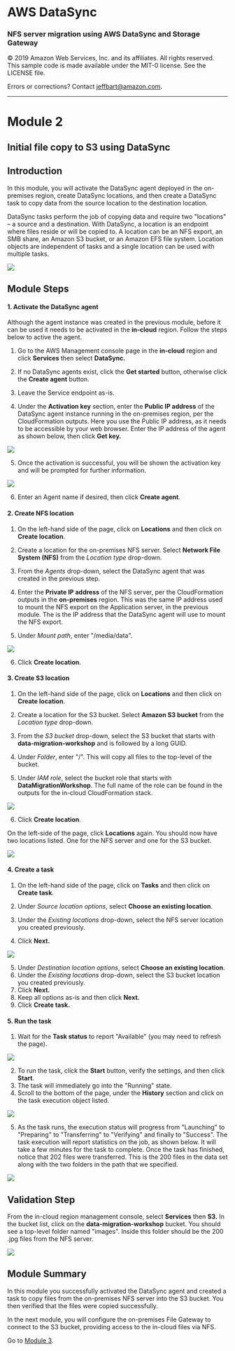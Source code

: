 # **AWS DataSync**

### NFS server migration using AWS DataSync and Storage Gateway

© 2019 Amazon Web Services, Inc. and its affiliates. All rights reserved.
This sample code is made available under the MIT-0 license. See the LICENSE file.

Errors or corrections? Contact [jeffbart@amazon.com](mailto:jeffbart@amazon.com).

---

# Module 2
## Initial file copy to S3 using DataSync

## Introduction

In this module, you will activate the DataSync agent deployed in the on-premises region, create DataSync locations, and then create a DataSync task to copy data from the source location to the destination location.

DataSync tasks perform the job of copying data and require two &quot;locations&quot; – a source and a destination.  With DataSync, a location is an endpoint where files reside or will be copied to.  A location can be an NFS export, an SMB share, an Amazon S3 bucket, or an Amazon EFS file system.  Location objects are independent of tasks and a single location can be used with multiple tasks.

![](../images/mod2arch.png)

## Module Steps

#### 1. Activate the DataSync agent

Although the agent instance was created in the previous module, before it can be used it needs to be activated in the **in-cloud** region.  Follow the steps below to active the agent.

1. Go to the AWS Management console page in the **in-cloud** region and click  **Services**  then select  **DataSync.**
2. If no DataSync agents exist, click the **Get started** button, otherwise click the **Create agent** button.
3. Leave the Service endpoint as-is.

4. Under the **Activation key** section, enter the **Public IP address** of the DataSync agent instance running in the on-premises region, per the CloudFormation outputs.  Here you use the Public IP address, as it needs to be accessible by your web browser.  Enter the IP address of the agent as shown below, then click **Get key.**

  ![](../images/mod2ds1.png)

5. Once the activation is successful, you will be shown the activation key and will be prompted for further information.

  ![](../images/mod2ds2.png)

6. Enter an Agent name if desired, then click **Create agent**.

#### 2. Create NFS location

1. On the left-hand side of the page, click on **Locations** and then click on **Create location**.

2. Create a location for the on-premises NFS server.  Select **Network File System (NFS)** from the _Location type_ drop-down.
3. From the _Agents_ drop-down, select the DataSync agent that was created in the previous step.
4. Enter the **Private IP address** of the NFS server, per the CloudFormation outputs in the **on-premises** region.  This was the same IP address used to mount the NFS export on the Application server, in the previous module.  The is the IP address that the DataSync agent will use to mount the NFS export.
5. Under _Mount path_, enter &quot;/media/data&quot;.

  ![](../images/mod2ds3.png)

6. Click **Create location**.

#### 3. Create S3 location

1. On the left-hand side of the page, click on **Locations** and then click on **Create location**.

2. Create a location for the S3 bucket.  Select **Amazon S3 bucket** from the _Location type_ drop-down.
3. From the _S3 bucket_ drop-down, select the S3 bucket that starts with **data-migration-workshop** and is followed by a long GUID.
4. Under _Folder_, enter &quot;/&quot;.  This will copy all files to the top-level of the bucket.
5. Under _IAM role_, select the bucket role that starts with **DataMigrationWorkshop**.  The full name of the role can be found in the outputs for the in-cloud CloudFormation stack.

  ![](../images/mod2ds4.png)

6. Click **Create location**.

On the left-side of the page, click **Locations** again.  You should now have two locations listed.  One for the NFS server and one for the S3 bucket.

![](../images/mod2ds5.png)

#### 4. Create a task

1. On the left-hand side of the page, click on **Tasks** and then click on **Create task**.

2. Under _Source location options_, select **Choose an existing location**.
3. Under the _Existing locations_ drop-down, select the NFS server location you created previously.
4. Click **Next.**

  ![](../images/mod2ds6.png)

5. Under _Destination location options_, select **Choose an existing location**.
6. Under the _Existing locations_ drop-down, select the S3 bucket location you created previously.
7. Click **Next.**
8. Keep all options as-is and then click **Next.**
9. Click **Create task.**

#### 5. Run the task

1. Wait for the **Task status** to report &quot;Available&quot; (you may need to refresh the page).

  ![](../images/mod2ds7.png)

2. To run the task, click the **Start** button, verify the settings, and then click **Start**.
3. The task will immediately go into the &quot;Running&quot; state.
4. Scroll to the bottom of the page, under the **History** section and click on the task execution object listed.

  ![](../images/mod2ds8.png)

5. As the task runs, the execution status will progress from &quot;Launching&quot; to &quot;Preparing&quot; to &quot;Transferring&quot; to &quot;Verifying&quot; and finally to &quot;Success&quot;.  The task execution will report statistics on the job, as shown below.  It will take a few minutes for the task to complete.  Once the task has finished, notice that 202 files were transferred.  This is the 200 files in the data set along with the two folders in the path that we specified.

  ![](../images/mod2ds9.png)

## Validation Step

From the in-cloud region management console, select **Services** then **S3.**  In the bucket list, click on the **data-migration-workshop** bucket.  You should see a top-level folder named &quot;images&quot;. Inside this folder should be the 200 .jpg files from the NFS server.

![](../images/mod2validate.png)

## Module Summary

In this module you successfully activated the DataSync agent and created a task to copy files from the on-premises NFS server into the S3 bucket.  You then verified that the files were copied successfully.

In the next module, you will configure the on-premises File Gateway to connect to the S3 bucket, providing access to the in-cloud files via NFS.

Go to [Module 3](../module3/README.md).
